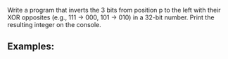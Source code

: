 Write a program that inverts the 3 bits from position p to the left with their XOR opposites (e.g., 111 -> 000, 101 -> 010) in a 32-bit number. Print the resulting integer on the console.

## Examples: 

